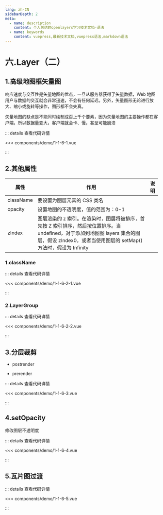 ```yaml
---
lang: zh-CN
sidebarDepth: 2
meta:
  - name: description
    content: 个人总结的openlayers学习技术文档-语法
  - name: keywords
    content: vuepress,最新技术文档,vuepress语法,markdown语法
---
```


# 六.Layer（二）

## 1.高级地图框矢量图

响应速度与交互性是矢量地图的优点，一旦从服务器获得了矢量数据，Web 地图用户与数据的交互就会非常迅速，不会有任何延迟。另外，矢量图形无论进行放大、缩小或旋转等操作，图形都不会失真。

矢量地图的缺点是不能同时绘制成百上千个要素，因为矢量地图的主要操作都在客户端，所以数据量变大，客户端就会卡、慢，甚至可能崩溃

  <Container url="https://zhoubichuan.com/resume/?type=openlayers&name=1-1-6-1.vue" />

::: details 查看代码详情

<<< components/demo/1-1-6-1.vue

:::

## 2.其他属性

| 属性      | 作用                                                                                                                                                                                           | 说明 |
| --------- | ---------------------------------------------------------------------------------------------------------------------------------------------------------------------------------------------- | ---- |
| className | 要设置为图层元素的 CSS 类名                                                                                                                                                                    |
| opacity   | 设置地图的不透明度，值的范围为：0-1                                                                                                                                                            |      |
| zIndex    | 图层渲染的 z 索引。在渲染时，图层将被排序，首先按 Z 索引排序，然后按位置排序。当 undefined，对于添加到地图图 layers 集合的图层，假设 zIndex0，或者当使用图层的 setMap()方法时，假设为 Infinity |      |

### 1.className


  <Container url="https://zhoubichuan.com/resume/?type=openlayers&name=1-1-6-2-1.vue" />

::: details 查看代码详情

<<< components/demo/1-1-6-2-1.vue

:::

### 2.LayerGroup

  <Container url="https://zhoubichuan.com/resume/?type=openlayers&name=1-1-6-2-2.vue" />

::: details 查看代码详情

<<< components/demo/1-1-6-2-2.vue

:::

## 3.分层裁剪

- postrender
- prerender

  <Container url="https://zhoubichuan.com/resume/?type=openlayers&name=1-1-6-3.vue" />

::: details 查看代码详情

<<< components/demo/1-1-6-3.vue

:::

## 4.setOpacity

修改图层不透明度

  <Container url="https://zhoubichuan.com/resume/?type=openlayers&name=1-1-6-4.vue" />

::: details 查看代码详情

<<< components/demo/1-1-6-4.vue

:::

## 5.瓦片图过渡

  <Container url="https://zhoubichuan.com/resume/?type=openlayers&name=1-1-6-5.vue" />

::: details 查看代码详情

<<< components/demo/1-1-6-5.vue

:::

